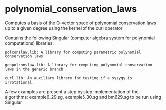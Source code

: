 # polynomial_conservation_laws
Computes a basis of the Q-vector space of polynomial conservation laws up to a given degree 
using the kernel of the curl operator

Contains the following Singular (computer algebra system for polynomial computations) libraries:

    polconslaw.lib: A library for computing parametric polynomial conservation laws
    
    genpolconslaw.lib: A library for computing polynomial conservation laws in the generic branch
    
    curl.lib: An auxiliary library for testing if a syzygy is irrotational.

A few examples are present a step by step implementation of the algorithms: 
example6_29.sg, example6_30.sg and bm629.sg to be run using Singular

